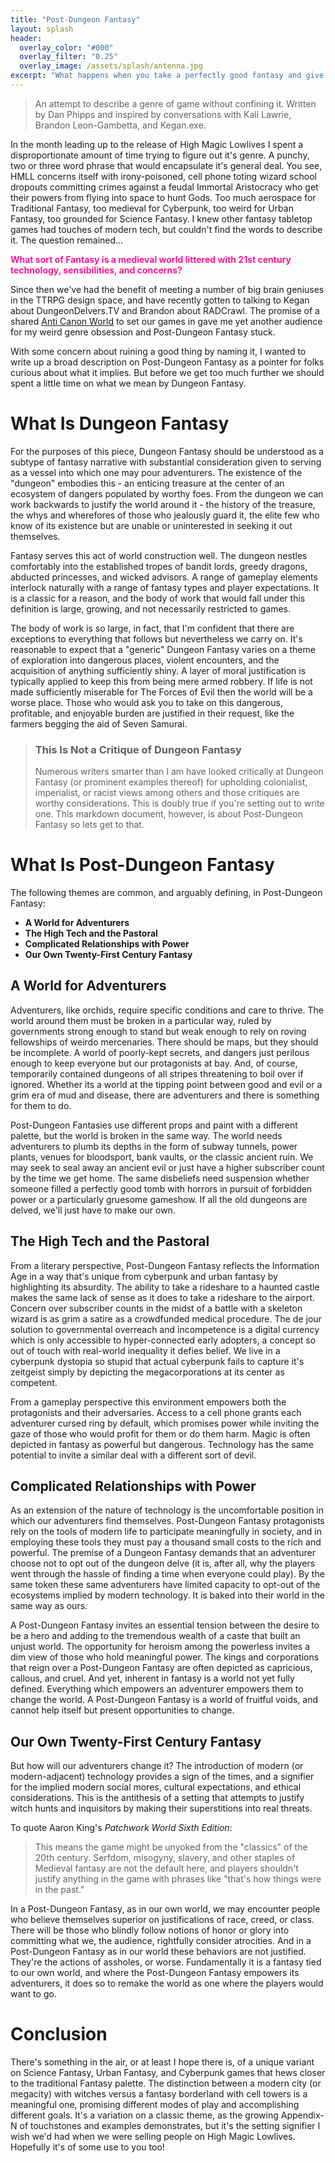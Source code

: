 ```yaml
---
title: "Post-Dungeon Fantasy"
layout: splash
header:
  overlay_color: "#000"
  overlay_filter: "0.25"
  overlay_image: /assets/splash/antenna.jpg
excerpt: "What happens when you take a perfectly good fantasy and give it gig economies, cell phone towers, and anxiety?"
---
```


> An attempt to describe a genre of game without confining it. Written by Dan Phipps and inspired by conversations with Kali Lawrie, Brandon Leon-Gambetta, and Kegan.exe.

In the month leading up to the release of High Magic Lowlives I spent a disproportionate amount of time trying to figure out it's genre. A punchy, two or three word phrase that would encapsulate it's general deal. You see, HMLL concerns itself with irony-poisoned, cell phone toting wizard school dropouts committing crimes against a feudal Immortal Aristocracy who get their powers from flying into space to hunt Gods. Too much aerospace for Traditional Fantasy, too medieval for Cyberpunk, too weird for Urban Fantasy, too grounded for Science Fantasy. I knew other fantasy tabletop games had touches of modern tech, but couldn't find the words to describe it. The question remained...

<span style="color:deeppink"> **What sort of Fantasy is a medieval world littered with 21st century technology, sensibilities, and concerns?**

Since then we've had the benefit of meeting a number of big brain geniuses in the TTRPG design space, and have recently gotten to talking to Kegan about DungeonDelvers.TV and Brandon about RADCrawl. The promise of a shared <a href="https://www.wizardthieffighter.com/2019/anti-canon-worlds-and-the-uvg/" target="_blank">Anti Canon World</a> to set our games in gave me yet another audience for my weird genre obsession and Post-Dungeon Fantasy stuck.

With some concern about ruining a good thing by naming it, I wanted to write up a broad description on Post-Dungeon Fantasy as a pointer for folks curious about what it implies. But before we get too much further we should spent a little time on what we mean by Dungeon Fantasy.

# What Is Dungeon Fantasy

For the purposes of this piece, Dungeon Fantasy should be understood as a subtype of fantasy narrative with substantial consideration given to serving as a vessel into which one may pour adventurers. The existence of the "dungeon" embodies this - an enticing treasure at the center of an ecosystem of dangers populated by worthy foes. From the dungeon we can work backwards to justify the world around it - the history of the treasure, the whys and wherefores of those who jealously guard it, the elite few who know of its existence but are unable or uninterested in seeking it out themselves.

Fantasy serves this act of world construction well. The dungeon nestles comfortably into the established tropes of bandit lords, greedy dragons, abducted princesses, and wicked advisors. A range of gameplay elements interlock naturally with a range of fantasy types and player expectations. It is a classic for a reason, and the body of work that would fall under this definition is large, growing, and not necessarily restricted to games.

The body of work is so large, in fact, that I'm confident that there are exceptions to everything that follows but nevertheless we carry on. It's reasonable to expect that a "generic" Dungeon Fantasy varies on a theme of exploration into dangerous places, violent encounters, and the acquisition of anything sufficiently shiny. A layer of moral justification is typically applied to keep this from being mere armed robbery. If life is not made sufficiently miserable for The Forces of Evil then the world will be a worse place. Those who would ask you to take on this dangerous, profitable, and enjoyable burden are justified in their request, like the farmers begging the aid of Seven Samurai.
>### This Is Not a Critique of Dungeon Fantasy
>Numerous writers smarter than I am have looked critically at Dungeon Fantasy (or prominent examples thereof) for upholding colonialist, imperialist, or racist views among others and those critiques are worthy considerations. This is doubly true if you're setting out to write one. This markdown document, however, is about Post-Dungeon Fantasy so lets get to that.

# What Is Post-Dungeon Fantasy

The following themes are common, and arguably defining, in Post-Dungeon Fantasy:

+ **A World for Adventurers**
+ **The High Tech and the Pastoral**
+ **Complicated Relationships with Power**
+ **Our Own Twenty-First Century Fantasy**

## <i class="fas fa-user-injured"></i> A World for Adventurers

Adventurers, like orchids, require specific conditions and care to thrive. The world around them must be broken in a particular way, ruled by governments strong enough to stand but weak enough to rely on roving fellowships of weirdo mercenaries. There should be maps, but they should be incomplete. A world of poorly-kept secrets, and dangers just perilous enough to keep everyone but our protagonists at bay. And, of course, temporarily contained dungeons of all stripes threatening to boil over if ignored. Whether its a world at the tipping point between good and evil or a grim era of mud and disease, there are adventurers and there is something for them to do.

Post-Dungeon Fantasies use different props and paint with a different palette, but the world is broken in the same way. The world needs adventurers to plumb its depths in the form of subway tunnels, power plants, venues for bloodsport, bank vaults, or the classic ancient ruin. We may seek to seal away an ancient evil or just have a higher subscriber count by the time we get home. The same disbeliefs need suspension whether someone filled a perfectly good tomb with horrors in pursuit of forbidden power or a particularly gruesome gameshow. If all the old dungeons are delved, we'll just have to make our own.

## The High Tech and the Pastoral

From a literary perspective, Post-Dungeon Fantasy reflects the Information Age in a way that's unique from cyberpunk and urban fantasy by highlighting its absurdity. The ability to take a rideshare to a haunted castle makes the same lack of sense as it does to take a rideshare to the airport. Concern over subscriber counts in the midst of a battle with a skeleton wizard is as grim a satire as a crowdfunded medical procedure. The de jour solution to governmental overreach and incompetence is a digital currency which is only accessible to hyper-connected early adopters, a concept so out of touch with real-world inequality it defies belief. We live in a cyberpunk dystopia so stupid that actual cyberpunk fails to capture it's zeitgeist simply by depicting the megacorporations at its center as competent.

From a gameplay perspective this environment empowers both the protagonists and their adversaries. Access to a cell phone grants each adventurer cursed ring by default, which promises power while inviting the gaze of those who would profit for them or do them harm. Magic is often depicted in fantasy as powerful but dangerous. Technology has the same potential to invite a similar deal with a different sort of devil.

## Complicated Relationships with Power

As an extension of the nature of technology is the uncomfortable position in which our adventurers find themselves. Post-Dungeon Fantasy protagonists rely on the tools of modern life to participate meaningfully in society, and in employing these tools they must pay a thousand small costs to the rich and powerful. The premise of a Dungeon Fantasy demands that an adventurer choose not to opt out of the dungeon delve (it is, after all, why the players went through the hassle of finding a time when everyone could play). By the same token these same adventurers have limited capacity to opt-out of the ecosystems implied by modern technology. It is baked into their world in the same way as ours.

A Post-Dungeon Fantasy invites an essential tension between the desire to be a hero and adding to the tremendous wealth of a caste that built an unjust world. The opportunity for heroism among the powerless invites a dim view of those who hold meaningful power. The kings and corporations that reign over a Post-Dungeon Fantasy are often depicted as capricious, callous, and cruel. And yet, inherent in fantasy is a world not yet fully defined. Everything which empowers an adventurer empowers them to change the world. A Post-Dungeon Fantasy is a world of fruitful voids, and cannot help itself but present opportunities to change.

## Our Own Twenty-First Century Fantasy

But how will our adventurers change it? The introduction of modern (or modern-adjacent) technology provides a sign of the times, and a signifier for the implied modern social mores, cultural expectations, and ethical considerations. This is the antithesis of a setting that attempts to justify witch hunts and inquisitors by making their superstitions into real threats.

To quote Aaron King's *Patchwork World Sixth Edition*:
>This means the game might be unyoked from the "classics" of the 20th century. Serfdom, misogyny, slavery, and other staples of Medieval fantasy are not the default here, and players shouldn't justify anything in the game with phrases like "that's how things were in the past."

In a Post-Dungeon Fantasy, as in our own world, we may encounter people who believe themselves superior on justifications of race, creed, or class. There will be those who blindly follow notions of honor or glory into committing what we, the audience, rightfully consider atrocities. And in a Post-Dungeon Fantasy as in our world these behaviors are not justified. They're the actions of assholes, or worse. Fundamentally it is a fantasy tied to our own world, and where the Post-Dungeon Fantasy empowers its adventurers, it does so to remake the world as one where the players would want to go.

# Conclusion

There's something in the air, or at least I hope there is, of a unique variant on Science Fantasy, Urban Fantasy, and Cyberpunk games that hews closer to the traditional Fantasy palette. The distinction between a modern city (or megacity) with witches versus a fantasy borderland with cell towers is a meaningful one, promising different modes of play and accomplishing different goals. It's a variation on a classic theme, as the growing Appendix-N of touchstones and examples demonstrates, but it's the setting signifier I wish we'd had when we were selling people on High Magic Lowlives. Hopefully it's of some use to you too!
